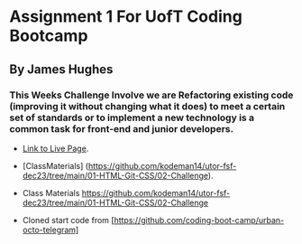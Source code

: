 # Assignment 1 For UofT Coding Bootcamp 
## By James Hughes
### This Weeks Challenge Involve we are Refactoring existing code (improving it without changing what it does) to meet a certain set of standards or to implement a new technology is a common task for front-end and junior developers.
* [Link to Live Page](https://jameshughes2009.github.io/assignment-1/Develop/).

* [ClassMaterials] (https://github.com/kodeman14/utor-fsf-dec23/tree/main/01-HTML-Git-CSS/02-Challenge).

* Class Materials https://github.com/kodeman14/utor-fsf-dec23/tree/main/01-HTML-Git-CSS/02-Challenge

* Cloned start code from [https://github.com/coding-boot-camp/urban-octo-telegram]